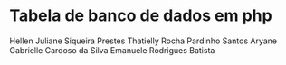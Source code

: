 # Tabela de banco de dados em php
Hellen Juliane Siqueira Prestes
Thatielly Rocha Pardinho Santos
Aryane Gabrielle Cardoso da Silva
Emanuele Rodrigues Batista
